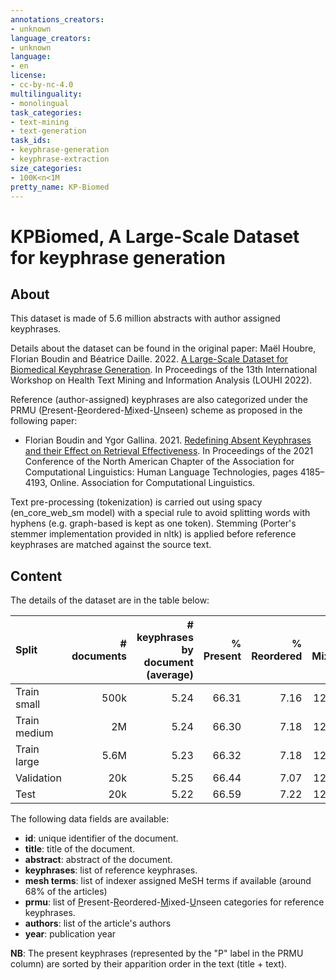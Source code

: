 ```yaml
---
annotations_creators:
- unknown
language_creators:
- unknown
language:
- en
license:
- cc-by-nc-4.0
multilinguality:
- monolingual
task_categories:
- text-mining
- text-generation
task_ids:
- keyphrase-generation
- keyphrase-extraction
size_categories:
- 100K<n<1M
pretty_name: KP-Biomed
---
```


# KPBiomed, A Large-Scale Dataset for keyphrase generation
## About
  
This dataset is made of 5.6 million abstracts with author assigned keyphrases.

Details about the dataset can be found in the original paper:
Maël Houbre, Florian Boudin and Béatrice Daille. 2022. [A Large-Scale Dataset for Biomedical Keyphrase Generation](https://arxiv.org/abs/2211.12124). In Proceedings of the 13th International Workshop on Health Text Mining and Information Analysis (LOUHI 2022).

  
Reference (author-assigned) keyphrases are also categorized under the PRMU (<u>P</u>resent-<u>R</u>eordered-<u>M</u>ixed-<u>U</u>nseen) scheme as proposed in the following paper:
 - Florian Boudin and Ygor Gallina. 2021.
   [Redefining Absent Keyphrases and their Effect on Retrieval Effectiveness](https://aclanthology.org/2021.naacl-main.330/). 
   In Proceedings of the 2021 Conference of the North American Chapter of the Association for Computational Linguistics: Human Language Technologies, pages 4185–4193, Online. Association for Computational Linguistics.
   
Text pre-processing (tokenization) is carried out using spacy (en_core_web_sm model) with a special rule to avoid splitting words with hyphens (e.g. graph-based is kept as one token). Stemming (Porter's stemmer implementation provided in nltk) is applied before reference keyphrases are matched against the source text.   
  
## Content

The details of the dataset are in the table below:

| Split        | # documents | # keyphrases by document (average) | % Present | % Reordered | % Mixed | % Unseen |
| :----------- | ----------: | ---------------------------------: | --------: | ----------: | ------: | -------: |
| Train small  |    500k     |               5.24                 |   66.31   |    7.16     |  12.60  |  13.93   |
| Train medium |    2M       |               5.24                 |   66.30   |    7.18     |  12.57  |  13.95   |
| Train large  |    5.6M     |               5.23                 |   66.32   |    7.18     |  12.55  |  13.95   |
| Validation   |    20k      |               5.25                 |   66.44   |    7.07     |  12.45  |  14.05   |
| Test         |    20k      |               5.22                 |   66.59   |    7.22     |  12.44  |  13.75   |



The following data fields are available:
- **id**: unique identifier of the document.
- **title**: title of the document.
- **abstract**: abstract of the document.
- **keyphrases**: list of reference keyphrases.
- **mesh terms**: list of indexer assigned MeSH terms if available (around 68% of the articles)
- **prmu**: list of <u>P</u>resent-<u>R</u>eordered-<u>M</u>ixed-<u>U</u>nseen categories for reference keyphrases.
- **authors**: list of the article's authors
- **year**: publication year

**NB**: The present keyphrases (represented by the "P" label in the PRMU column) are sorted by their apparition order in the text (title + text).



